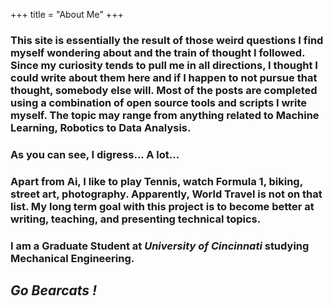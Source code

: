 +++
title = "About Me"
+++

### This site is essentially the result of those weird questions I find myself wondering about and the train of thought I followed. Since my curiosity tends to pull me in all directions, I thought I could write about them here and if I happen to not pursue that thought, somebody else will. Most of the posts are completed using a combination of open source tools and scripts I write myself. The topic may range from anything related to Machine Learning, Robotics to Data Analysis.

### As you can see, I digress... A lot...


### Apart from Ai, I like to play Tennis, watch Formula 1, biking, street art, photography. Apparently, World Travel is not on that list. My long term goal with this project is to become better at writing, teaching, and presenting technical topics.

### I am a Graduate Student at *University of Cincinnati* studying Mechanical Engineering.

## *Go Bearcats !*


